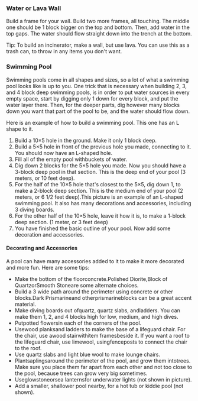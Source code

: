 ### Water or Lava Wall
Build a frame for your wall. Build two more frames, all touching. The middle one should be 1 block bigger on the top and bottom. Then, add water in the top gaps. The water should flow straight down into the trench at the bottom. 

Tip: To build an incinerator, make a wall, but use lava. You can use this as a trash can, to throw in any items you don't want.

### Swimming Pool
Swimming pools come in all shapes and sizes, so a lot of what a swimming pool looks like is up to you. One trick that is necessary when building 2, 3, and 4 block deep swimming pools, is in order to put water sources in every empty space, start by digging only 1 down for every block, and put the water layer there. Then, for the deeper parts, dig however many blocks down you want that part of the pool to be, and the water should flow down.

Here is an example of how to build a swimming pool. This one has an L shape to it.

1. Build a 10×5 hole in the ground. Make it only 1 block deep.
2. Build a 5×5 hole in front of the previous hole you made, connecting to it. You should now have an L-shaped hole.
3. Fill all of the empty pool withbuckets of water.
4. Dig down 2 blocks for the 5×5 hole you made. Now you should have a 3-block deep pool in that section. This is the deep end of your pool (3 meters, or 10 feet deep).
5. For the half of the 10×5 hole that's closest to the 5×5, dig down 1, to make a 2-block deep section. This is the medium end of your pool (2 meters, or 6 1/2 feet deep).This picture is an example of an L-shaped swimming pool. It also has many decorations and accessories, including 3 diving boards.
6. For the other half of the 10×5 hole, leave it how it is, to make a 1-block deep section. (1 meter, or 3 feet deep)
7. You have finished the basic outline of your pool. Now add some decoration and accessories.

#### Decorating and Accessories
A pool can have many accessories added to it to make it more decorated and more fun. Here are some tips:

- Make the bottom of the floorconcrete.Polished Diorite,Block of QuartzorSmooth Stoneare some alternate choices.
- Build a 3 wide path around the perimeter using concrete or other blocks.Dark Prismarineand otherprismarineblocks can be a great accent material.
- Make diving boards out ofquartz, quartz slabs, andladders. You can make them 1, 2, and 4 blocks high for low, medium, and high dives.
- Putpotted flowersin each of the corners of the pool.
- Usewood planksand ladders to make the base of a lifeguard chair. For the chair, use awood stairwithitem framesbeside it. If you want a roof to the lifeguard chair, use limewool, usingfenceposts to connect the chair to the roof.
- Use quartz slabs and light blue wool to make lounge chairs.
- Plantsaplingsaround the perimeter of the pool, and grow them intotrees. Make sure you place them far apart from each other and not too close to the pool, because trees can grow very big sometimes.
- Useglowstoneorsea lanternsfor underwater lights (not shown in picture).
- Add a smaller, shallower pool nearby, for a hot tub or kiddie pool (not shown).


